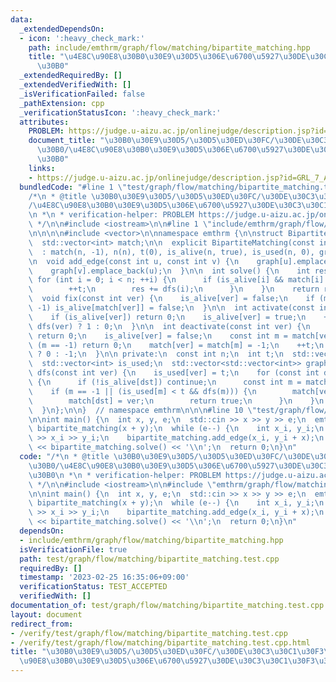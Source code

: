 ```yaml
---
data:
  _extendedDependsOn:
  - icon: ':heavy_check_mark:'
    path: include/emthrm/graph/flow/matching/bipartite_matching.hpp
    title: "\u4E8C\u90E8\u30B0\u30E9\u30D5\u306E\u6700\u5927\u30DE\u30C3\u30C1\u30F3\
      \u30B0"
  _extendedRequiredBy: []
  _extendedVerifiedWith: []
  _isVerificationFailed: false
  _pathExtension: cpp
  _verificationStatusIcon: ':heavy_check_mark:'
  attributes:
    PROBLEM: https://judge.u-aizu.ac.jp/onlinejudge/description.jsp?id=GRL_7_A
    document_title: "\u30B0\u30E9\u30D5/\u30D5\u30ED\u30FC/\u30DE\u30C3\u30C1\u30F3\
      \u30B0/\u4E8C\u90E8\u30B0\u30E9\u30D5\u306E\u6700\u5927\u30DE\u30C3\u30C1\u30F3\
      \u30B0"
    links:
    - https://judge.u-aizu.ac.jp/onlinejudge/description.jsp?id=GRL_7_A
  bundledCode: "#line 1 \"test/graph/flow/matching/bipartite_matching.test.cpp\"\n\
    /*\n * @title \u30B0\u30E9\u30D5/\u30D5\u30ED\u30FC/\u30DE\u30C3\u30C1\u30F3\u30B0\
    /\u4E8C\u90E8\u30B0\u30E9\u30D5\u306E\u6700\u5927\u30DE\u30C3\u30C1\u30F3\u30B0\
    \n *\n * verification-helper: PROBLEM https://judge.u-aizu.ac.jp/onlinejudge/description.jsp?id=GRL_7_A\n\
    \ */\n\n#include <iostream>\n\n#line 1 \"include/emthrm/graph/flow/matching/bipartite_matching.hpp\"\
    \n\n\n\n#include <vector>\n\nnamespace emthrm {\n\nstruct BipartiteMatching {\n\
    \  std::vector<int> match;\n\n  explicit BipartiteMatching(const int n)\n    \
    \  : match(n, -1), n(n), t(0), is_alive(n, true), is_used(n, 0), graph(n) {}\n\
    \n  void add_edge(const int u, const int v) {\n    graph[u].emplace_back(v);\n\
    \    graph[v].emplace_back(u);\n  }\n\n  int solve() {\n    int res = 0;\n   \
    \ for (int i = 0; i < n; ++i) {\n      if (is_alive[i] && match[i] == -1) {\n\
    \        ++t;\n        res += dfs(i);\n      }\n    }\n    return res;\n  }\n\n\
    \  void fix(const int ver) {\n    is_alive[ver] = false;\n    if (match[ver] !=\
    \ -1) is_alive[match[ver]] = false;\n  }\n\n  int activate(const int ver) {\n\
    \    if (is_alive[ver]) return 0;\n    is_alive[ver] = true;\n    ++t;\n    return\
    \ dfs(ver) ? 1 : 0;\n  }\n\n  int deactivate(const int ver) {\n    if (!is_alive[ver])\
    \ return 0;\n    is_alive[ver] = false;\n    const int m = match[ver];\n    if\
    \ (m == -1) return 0;\n    match[ver] = match[m] = -1;\n    ++t;\n    return dfs(m)\
    \ ? 0 : -1;\n  }\n\n private:\n  const int n;\n  int t;\n  std::vector<bool> is_alive;\n\
    \  std::vector<int> is_used;\n  std::vector<std::vector<int>> graph;\n\n  bool\
    \ dfs(const int ver) {\n    is_used[ver] = t;\n    for (const int dst : graph[ver])\
    \ {\n      if (!is_alive[dst]) continue;\n      const int m = match[dst];\n  \
    \    if (m == -1 || (is_used[m] < t && dfs(m))) {\n        match[ver] = dst;\n\
    \        match[dst] = ver;\n        return true;\n      }\n    }\n    return false;\n\
    \  }\n};\n\n}  // namespace emthrm\n\n\n#line 10 \"test/graph/flow/matching/bipartite_matching.test.cpp\"\
    \n\nint main() {\n  int x, y, e;\n  std::cin >> x >> y >> e;\n  emthrm::BipartiteMatching\
    \ bipartite_matching(x + y);\n  while (e--) {\n    int x_i, y_i;\n    std::cin\
    \ >> x_i >> y_i;\n    bipartite_matching.add_edge(x_i, y_i + x);\n  }\n  std::cout\
    \ << bipartite_matching.solve() << '\\n';\n  return 0;\n}\n"
  code: "/*\n * @title \u30B0\u30E9\u30D5/\u30D5\u30ED\u30FC/\u30DE\u30C3\u30C1\u30F3\
    \u30B0/\u4E8C\u90E8\u30B0\u30E9\u30D5\u306E\u6700\u5927\u30DE\u30C3\u30C1\u30F3\
    \u30B0\n *\n * verification-helper: PROBLEM https://judge.u-aizu.ac.jp/onlinejudge/description.jsp?id=GRL_7_A\n\
    \ */\n\n#include <iostream>\n\n#include \"emthrm/graph/flow/matching/bipartite_matching.hpp\"\
    \n\nint main() {\n  int x, y, e;\n  std::cin >> x >> y >> e;\n  emthrm::BipartiteMatching\
    \ bipartite_matching(x + y);\n  while (e--) {\n    int x_i, y_i;\n    std::cin\
    \ >> x_i >> y_i;\n    bipartite_matching.add_edge(x_i, y_i + x);\n  }\n  std::cout\
    \ << bipartite_matching.solve() << '\\n';\n  return 0;\n}\n"
  dependsOn:
  - include/emthrm/graph/flow/matching/bipartite_matching.hpp
  isVerificationFile: true
  path: test/graph/flow/matching/bipartite_matching.test.cpp
  requiredBy: []
  timestamp: '2023-02-25 16:35:06+09:00'
  verificationStatus: TEST_ACCEPTED
  verifiedWith: []
documentation_of: test/graph/flow/matching/bipartite_matching.test.cpp
layout: document
redirect_from:
- /verify/test/graph/flow/matching/bipartite_matching.test.cpp
- /verify/test/graph/flow/matching/bipartite_matching.test.cpp.html
title: "\u30B0\u30E9\u30D5/\u30D5\u30ED\u30FC/\u30DE\u30C3\u30C1\u30F3\u30B0/\u4E8C\
  \u90E8\u30B0\u30E9\u30D5\u306E\u6700\u5927\u30DE\u30C3\u30C1\u30F3\u30B0"
---
```

